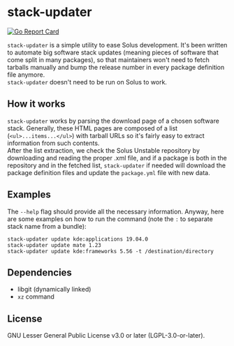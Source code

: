 # stack-updater
[![Go Report Card](https://goreportcard.com/badge/github.com/livingsilver94/stack-updater)](https://goreportcard.com/report/github.com/livingsilver94/stack-updater)&nbsp;

`stack-updater` is a simple utility to ease Solus development. It's been written to automate big software stack updates (meaning pieces of software that come split in many packages), so that maintainers won't need to fetch tarballs manually and bump the release number in every package definition file anymore.\
`stack-updater` doesn't need to be run on Solus to work.

## How it works
`stack-updater` works by parsing the download page of a chosen software stack. Generally, these HTML pages are composed of a list (`<ul>...items...</ul>`) with tarball URLs so it's fairly easy to extract information from such contents.\
After the list extraction, we check the Solus Unstable repository by downloading and reading the proper .xml file, and if a package is both in the repository and in the fetched list, `stack-updater` if needed will download the package definition files and update the `package.yml` file with new data.

## Examples
The `--help` flag should provide all the necessary information. Anyway, here are some examples on how to run the command (note the `:` to separate stack name from a bundle):
```shell
stack-updater update kde:applications 19.04.0
stack-updater update mate 1.23
stack-updater update kde:frameworks 5.56 -t /destination/directory
```

## Dependencies
 - libgit (dynamically linked)
 - `xz` command

## License
GNU Lesser General Public License v3.0 or later (LGPL-3.0-or-later).